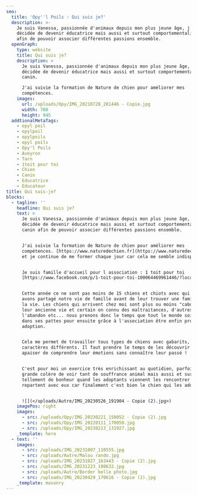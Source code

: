 ```yaml
---
seo:
  title: 'Opy''l Poils : Qui suis je?'
  description: >-
    Je suis Vanessa, passionnée d'animaux depuis mon plus jeune âge, j'ai
    décidée de devenir éducatrice mais aussi et surtout comportementaliste canin
    afin de pouvoir associer différentes passions ensemble.
  openGraph:
    type: website
    title: Qui suis je?
    description: >
      Je suis Vanessa, passionnée d'animaux depuis mon plus jeune âge, j'ai
      décidée de devenir éducatrice mais aussi et surtout comportementaliste
      canin.

      J'ai suivie la formation de Nature de chien pour améliorer mes
      compétences.
    images:
      url: /uploads/Opy/IMG_20210728_201446 - Copie.jpg
      width: 708
      height: 945
  addtionalMetaTags:
    - opyl poil
    - opylpoil
    - opylpoils
    - opyl poils
    - Opy'l Poils
    - Aveyron
    - Tarn
    - 1toit pour toi
    - Chien
    - Canin
    - Educatrice
    - Educateur
title: Qui suis-je?
blocks:
  - tagline: ''
    headline: Qui suis je?
    text: >
      Je suis Vanessa, passionnée d'animaux depuis mon plus jeune âge, j'ai
      décidée de devenir éducatrice mais aussi et surtout comportementaliste
      canin afin de pouvoir associer différentes passions ensemble.


      J'ai suivie la formation de Nature de chien pour améliorer mes
      compétences. [https://www.naturedechien.fr](https://www.naturedechien.fr)
      et je continue de me former chaque jour car cela me semble indispensable.


      Je suis famille d'accueil pour l association : 1 toit pour toi
      [https://www.facebook.com/p/1-toit-pour-toi-100064469961446/?locale=fr\_FR](https://www.facebook.com/p/1-toit-pour-toi-100064469961446/?locale=fr_FR)


      Cette année ce ne sont pas moins de 15 chiens et chiots avec qui nous
      avons partagé notre vie de famille avant de leur trouver une famille pour
      la vie. Les chiens qui arrivent chez moi sont plus ou moins "cabossé" par
      leur ancienne vie et certain on connu des maltraitances, d'autres
      l'abandon etc... nous prenons donc le temps que tout le monde soit bien
      dans ses pattes pour ensuite grâce à l'association être enfin proposé à l
      adoption.


      Cela me permet de travailler tous types de chiens avec gabarits, races et
      caractères différents. Il faut prendre le temps de les découvrir et les
      apaiser de comprendre leur émotions sans connaître leur passé !


      C'est pour moi un exercice très enrichissant au quotidien, parfois une
      grande colère de voir tant de souffrance animal mais aussi et surtout
      tellement de bonheur quand les adoptants viennent les rencontrer et
      repartent avec eux car finalement c'est bien le chien qui les adopte.


      ![](</uploads/Autre/IMG_20230526_191904 - Copie (2).jpg>)
    imagePos: right
    images:
      - src: /uploads/Opy/IMG_20230221_150052 - Copie (2).jpg
      - src: /uploads/Opy/IMG_20220111_170050.jpg
      - src: /uploads/Opy/IMG_20230213_131927.jpg
    _template: hero
  - text: ''
    images:
      - src: /uploads/IMG_20231007_110555.jpg
      - src: /uploads/Autre/Malou rando.jpg
      - src: /uploads/IMG_20231027_163443 - Copie (2).jpg
      - src: /uploads/IMG_20231223_100632.jpg
      - src: /uploads/Autre/Border belle photo.jpg
      - src: /uploads/IMG_20230429_170616 - Copie (2).jpg
    _template: masonry
---
```


